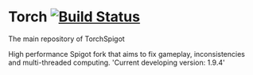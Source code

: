 Torch [![Build Status](https://travis-ci.org/TorchMC/Torch.svg?branch=master)](https://travis-ci.org/TorchMC/Torch)
===========
The main repository of TorchSpigot

High performance Spigot fork that aims to fix gameplay, inconsistencies and multi-threaded computing.
'Current developing version:  1.9.4'
